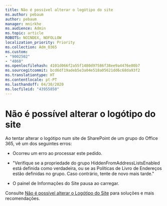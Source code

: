 ```yaml
---
title: Não é possível alterar o logótipo do site
ms.author: pebaum
author: pebaum
manager: mnirkhe
ms.audience: Admin
ms.topic: article
ROBOTS: NOINDEX, NOFOLLOW
localization_priority: Priority
ms.collection: Adm_O365
ms.custom:
- "9002502"
- "4868"
ms.openlocfilehash: 4101d066f2a55f1480d97586f38ee9a4476e80b7
ms.sourcegitcommit: bcd6df19adeb5e3a04e518a05621dd6c68da93f2
ms.translationtype: HT
ms.contentlocale: pt-PT
ms.lasthandoff: 04/30/2020
ms.locfileid: "43955850"
---
```

# <a name="unable-to-change-site-logo"></a>Não é possível alterar o logótipo do site

Ao tentar alterar o logótipo num site de SharePoint de um grupo do Office 365, vê um dos seguintes erros:

- Ocorreu um erro ao processar este pedido.

- "Verifique se a propriedade do grupo HiddenFromAddressListsEnabled está definida como verdadeira, ou se as Políticas de Livro de Endereços estão definidas no grupo. Caso contrário, tente de novo mais tarde."

- O painel de Informações do Site pausa ao carregar.

Consulte [Não é possível alterar o Logótipo do Site](https://docs.microsoft.com/sharepoint/troubleshoot/sites/error-when-changing-o365-site-logo) para soluções e mais recomendações.
